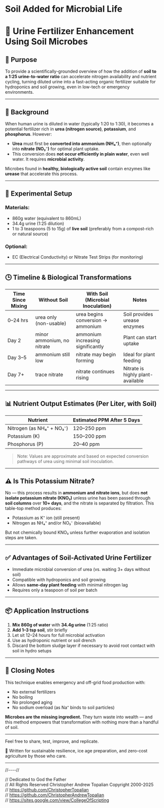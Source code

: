# Soil Added for Microbial Life

# 📘 Urine Fertilizer Enhancement Using Soil Microbes

## 🌱 Purpose

To provide a scientifically-grounded overview of how the addition of **soil to a 1:25 urine-to-water ratio** can accelerate nitrogen availability and nutrient cycling, turning diluted urine into a fast-acting organic fertilizer suitable for hydroponics and soil growing, even in low-tech or emergency environments.

---

## 🧪 Background

When human urine is diluted in water (typically 1:20 to 1:30), it becomes a potential fertilizer rich in **urea (nitrogen source)**, **potassium**, and **phosphorus**. However:

* **Urea** must first be **converted into ammonium (NH₄⁺)**, then optionally into **nitrate (NO₃⁻)** for optimal plant uptake.
* This conversion does **not occur efficiently in plain water**, even well water. It requires **microbial activity**.

Microbes found in **healthy, biologically active soil** contain enzymes like **urease** that accelerate this process.

---

## 🔬 Experimental Setup

### Materials:

* 860g water (equivalent to 860mL)
* 34.4g urine (1:25 dilution)
* 1 to 3 teaspoons (5 to 15g) of **live soil** (preferably from a compost-rich or natural source)

### Optional:

* EC (Electrical Conductivity) or Nitrate Test Strips (for monitoring)

---

## 🕒 Timeline & Biological Transformations

| Time Since Mixing | Without Soil               | With Soil (Microbial Inoculation) | Notes                             |
| ----------------- | -------------------------- | --------------------------------- | --------------------------------- |
| 0–24 hrs          | urea only (non-usable)     | urea begins conversion → ammonium | Soil provides urease enzymes      |
| Day 2             | minor ammonium, no nitrate | ammonium increasing significantly | Plant can start uptake            |
| Day 3–5           | ammonium still low         | nitrate may begin forming         | Ideal for plant feeding           |
| Day 7+            | trace nitrate              | nitrate continues rising          | Nitrate is highly plant-available |

---

## 📊 Nutrient Output Estimates (Per Liter, with Soil)

| Nutrient                  | Estimated PPM After 5 Days |
| ------------------------- | -------------------------- |
| Nitrogen (as NH₄⁺ + NO₃⁻) | 120–250 ppm                |
| Potassium (K)             | 150–200 ppm                |
| Phosphorus (P)            | 20–40 ppm                  |

> Note: Values are approximate and based on expected conversion pathways of urea using minimal soil inoculation.

---

## ⚠️ Is This Potassium Nitrate?

No — this process results in **ammonium and nitrate ions**, but does **not isolate potassium nitrate (KNO₃)** unless urine has been passed through **soil columns** over **10+ days**, and the nitrate is separated by filtration. This table-top method produces:

* Potassium as K⁺ ion (still present)
* Nitrogen as NH₄⁺ and/or NO₃⁻ (bioavailable)

But not chemically bound KNO₃ unless further evaporation and isolation steps are taken.

---

## ✅ Advantages of Soil-Activated Urine Fertilizer

* Immediate microbial conversion of urea (vs. waiting 3+ days without soil)
* Compatible with hydroponics and soil growing
* Allows **same-day plant feeding** with minimal nitrogen lag
* Requires only a teaspoon of soil per batch

---

## 📦 Application Instructions

1. **Mix 860g of water** with **34.4g urine** (1:25 ratio)
2. **Add 1–3 tsp soil**, stir briefly
3. Let sit 12–24 hours for full microbial activation
4. Use as hydroponic nutrient or soil drench
5. Discard the bottom sludge layer if necessary to avoid root contact with soil in hydro setups

---

## 🧠 Closing Notes

This technique enables emergency and off-grid food production with:

* No external fertilizers
* No boiling
* No prolonged aging
* No sodium overload (as Na⁺ binds to soil particles)

**Microbes are the missing ingredient.**
They turn waste into wealth — and this method empowers that transformation with nothing more than a handful of soil.

---

Feel free to share, test, improve, and replicate.

🧪 Written for sustainable resilience, ice age preparation, and zero-cost agriculture by those who care.

---

//----//

// Dedicated to God the Father  
// All Rights Reserved Christopher Andrew Topalian Copyright 2000-2025  
// https://github.com/ChristopherTopalian  
// https://github.com/ChristopherAndrewTopalian  
// https://sites.google.com/view/CollegeOfScripting  

